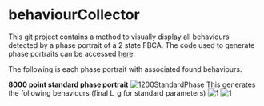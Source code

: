 # behaviourCollector
This git project contains a method to visually display all behaviours detected by a phase portrait of a 2 state FBCA. The code used to generate phase portraits can be accessed [here](https://github.com/mkreitze/mastersThesis).

The following is each phase portrait with associated found behaviours.

**8000 point standard phase portrait**
![1200StandardPhase](https://github.com/mkreitze/behaviourCollector/tree/master/1200PhasePortDeci.png)
This generates the following behaviours (final L_g for standard parameters)
![1](https://github.com/mkreitze/behaviourCollector/tree/master/1200PhasePortDecibRfile/behaviour1Gen19.png)
![1](https://github.com/mkreitze/behaviourCollector/tree/master/1200PhasePortDecibRfile/1.gif)
